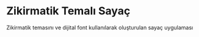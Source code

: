 # Zikirmatik Temalı Sayaç
Zikirmatik temasını ve dijital font kullanılarak oluşturulan sayaç uygulaması
